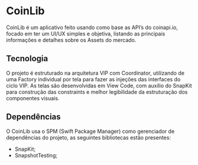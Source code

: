# CoinLib

CoinLib é um aplicativo feito usando como base as API’s do coinapi.io, focado em ter um UI/UX simples e objetiva, listando as principais informações e detalhes sobre os Assets do mercado.

## Tecnologia
O projeto é estruturado na arquitetura VIP com Coordinator, utilizando de uma Factory individual por tela para fazer as injeções das interfaces do ciclo VIP.
As telas são desenvolvidas em View Code, com auxílio do SnapKit para construção das constraints e melhor legibilidade da estruturação dos componentes visuais.

## Dependências
O CoinLib usa o SPM (Swift Package Manager) como gerenciador de dependências do projeto, as seguintes bibliotecas estão presentes:
- SnapKit;
- SnapshotTesting;
